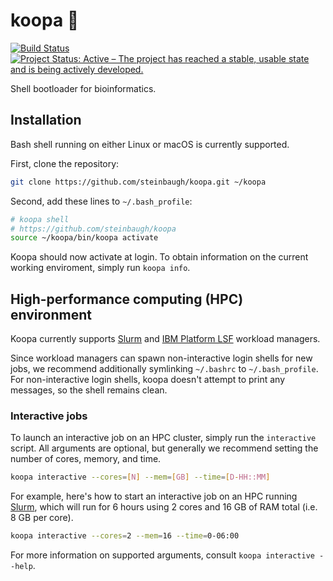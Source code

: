 # koopa 🐢

[![Build Status](https://travis-ci.org/steinbaugh/koopa.svg?branch=master)](https://travis-ci.org/steinbaugh/koopa)
[![Project Status: Active – The project has reached a stable, usable state and is being actively developed.](http://www.repostatus.org/badges/latest/active.svg)](http://www.repostatus.org/#active)

Shell bootloader for bioinformatics.

## Installation

Bash shell running on either Linux or macOS is currently supported.

First, clone the repository:

```bash
git clone https://github.com/steinbaugh/koopa.git ~/koopa
```

Second, add these lines to `~/.bash_profile`:

```bash
# koopa shell
# https://github.com/steinbaugh/koopa
source ~/koopa/bin/koopa activate
```

Koopa should now activate at login. To obtain information on the current working enviroment, simply run `koopa info`.

## High-performance computing (HPC) environment

Koopa currently supports [Slurm][] and [IBM Platform LSF][LSF] workload managers.

Since workload managers can spawn non-interactive login shells for new jobs, we recommend additionally symlinking `~/.bashrc` to `~/.bash_profile`. For non-interactive login shells, koopa doesn't attempt to print any messages, so the shell remains clean.

### Interactive jobs

To launch an interactive job on an HPC cluster, simply run the `interactive` script. All arguments are optional, but generally we recommend setting the number of cores, memory, and time.

```bash
koopa interactive --cores=[N] --mem=[GB] --time=[D-HH::MM]
```

For example, here's how to start an interactive job on an HPC running [Slurm][], which will run for 6 hours using 2 cores and 16 GB of RAM total (i.e. 8 GB per core).

```bash
koopa interactive --cores=2 --mem=16 --time=0-06:00
```

For more information on supported arguments, consult `koopa interactive --help`.

[LSF]: https://www.ibm.com/support/knowledgecenter/en/SSETD4/product_welcome_platform_lsf.html
[Slurm]: https://slurm.schedmd.com
